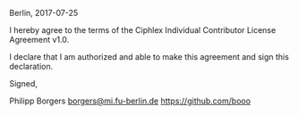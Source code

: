 Berlin, 2017-07-25

I hereby agree to the terms of the Ciphlex Individual Contributor License
Agreement v1.0.

I declare that I am authorized and able to make this agreement and sign this
declaration.

Signed,

Philipp Borgers borgers@mi.fu-berlin.de https://github.com/booo
